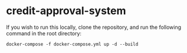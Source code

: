 # credit-approval-system

If you wish to run this locally, clone the repository, and run the following command in the root directory:
```
docker-compose -f docker-compose.yml up -d --build
```
